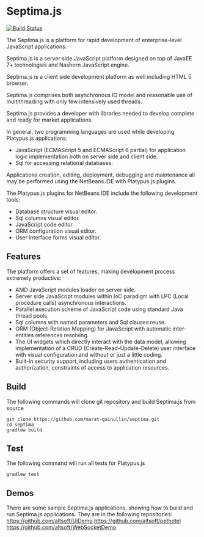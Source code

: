 # Septima.js

[![Build Status](https://travis-ci.org/marat-gainullin/septima.svg?branch=master)](https://travis-ci.org/marat-gainullin/septima)

The Septima.js is a platform for rapid development of enterprise-level JavaScript applications.

Septima.js is a server side JavaScript platform designed on top of JavaEE 7+ technologies and Nashorn JavaScript engine.

Septima.js is a client side development platform as well including HTML 5 browser.

Septima.js comprises both asynchronous IO model and reasonable use of multithreading with only few intensively used threads.

Septima.js provides a developer with libraries needed to develop complete and ready for market applications.

In general, two programming languages are used while developing Platypus.js applications:
* JavaScript (ECMAScript 5 and ECMAScript 6 partial) for application logic implementation both on server side and client side.
* Sql for accessing relational databases.

Applications creation, editing, deployment, debugging and maintenance all may be performed using the NetBeans IDE with Platypus.js plugins.

The Platypus.js plugins for NetBeans IDE include the following development tools:

* Database structure visual editor.
* Sql columns visual editor.
* JavaScript code editor.
* ORM configuration visual editor.
* User interface forms visual editor.

## Features
The platform offers a set of features, making development process extremely productive:
* AMD JavaScript modules loader on server side.
* Server side JavaScript modules within IoC paradigm with LPC (Local procedure calls) asynchronous interactions.
* Parallel execution scheme of JavaScript code using standard Java thread pools.
* Sql columns with named parameters and Sql clauses reuse.
* ORM (Object-Relation Mapping) for JavaScript with automatic inter-entities references resolving. 
* The UI widgets which directly interact with the data model, allowing implementation of a CRUD (Create-Read-Update-Delete) user interface with visual configuration and without or just a little coding.
* Built-in security support, including users authentication and authorization, constraints of access to application resources.

## Build
The following commands will clone git repository and build Septima.js from source
```
git clone https://github.com/marat-gainullin/septima.git
cd septima
gradlew build
```

## Test
The following command will run all tests for Platypus.js
```
gradlew test
```

## Demos
There are some sample Septima.js applications, showing how to build and run Septima.js applications.
They are in the following repositories:
https://github.com/altsoft/UiDemo
https://github.com/altsoft/pethotel
https://github.com/altsoft/WebSocketDemo